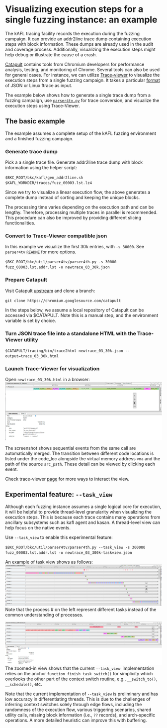 # Visualizing execution steps for a single fuzzing instance: an example

The kAFL tracing facility records the execution during the fuzzing campaign. It can provide an addr2line trace dump containing execution steps with block information. These dumps are already used in the audit and coverage process. Additionally, visualizing the execution steps might help debug or illustrate the cause of a crash.

[Catapult](https://chromium.googlesource.com/catapult/+/HEAD/README.md) contains tools from Chromium developers for performance analysis, testing, and monitoring of Chrome. Several tools can also be used for general cases. For instance, we can utilize [Trace-viewer](https://chromium.googlesource.com/catapult/+/HEAD/tracing/README.md) to visualize the execution steps from a single fuzzing campaign. It takes a particular [format](https://docs.google.com/document/d/1CvAClvFfyA5R-PhYUmn5OOQtYMH4h6I0nSsKchNAySU/preview) of JSON or Linux ftrace as input.

The example below shows how to generate a single trace dump from a fuzzing campaign, use [`parser4tv.py`](../bkc/util/parser4tv/parser4tv.py) for trace conversion, and visualize the execution steps using Trace-Viewer.



## The basic example
The example assumes a complete setup of the kAFL fuzzing environment and a finished fuzzing campaign.


### Generate trace dump

Pick a a single trace file. Generate addr2line trace dump with block information using the helper script:

`$BKC_ROOT/bkc/kafl/gen_addr2line.sh $KAFL_WORKDIR/traces/fuzz_00003.lst.lz4`

Since we try to visualize a linear execution flow, the above generates a complete dump instead of sorting and keeping the unique blocks.

The processing time varies depending on the execution path and can be lengthy. Therefore, processing multiple traces in parallel is recommended. This procedure can also be improved by providing different slicing functionalities.


### Convert to Trace-Viewer compatible json
In this example we visualize the first 30k entries, with `-s 30000`.  See `parser4tv` [`README`](../bkc/util/parser4tv/README.md) for more options.

`$BKC_ROOT/bkc/util/parser4tv/parser4th.py -s 30000 fuzz_00003.lst.addr.lst -o newtrace_03_30k.json`


### Prepare Catapult
Visit Catapult [upstream](https://chromium.googlesource.com/catapult/) and clone a branch:

`git clone https://chromium.googlesource.com/catapult`

In the steps below, we assume a local repository of Catapult can be accessed via $CATAPULT. Note this is a manual step, and the environment variable is set by choice.


### Turn JSON trace file into a standalone HTML with the Trace-Viewer utility

`$CATAPULT/tracing/bin/trace2html newtrace_03_30k.json --output=trace_03_30k.html`


### Launch Trace-Viewer for visualization
Open `newtrace_03_30k.html` in a browser:
![screenshot-flatview](screenshot-parser4tv-flatview.png)

The screenshot shows sequential events from the same call are automatically merged. The transition between different code locations is listed under the code_loc alongside the virtual memory address `vma` and the path of the source `src_path`. These detail can be viewed by clicking each event.

Check trace-viewer [page](https://chromium.googlesource.com/catapult/+/HEAD/tracing/README.md) for more ways to interact the view.



## Experimental feature: `--task_view` 
Although each fuzzing instance assumes a single logical core for execution, it will be helpful to provide thread-level granularity when visualizing the execution steps. This is because each trace contains many operations from ancillary subsystems such as kafl agent and kasan. A thread-level view can help focus on the native events.

Use `--task_view` to enable this experimental feature: 

`$BKC_ROOT/bkc/util/parser4tv/parser4th.py --task_view -s 300000 fuzz_00003.lst.addr.lst -o newtrace_03_300k-taskview.json`

An example of task view shows as follows:
![screenshot-taskview1](screenshot-parser4tv-taskview1.png)
Note that the process # on the left represent different tasks instead of the common understanding of processes.

![screenshot-taskview2](screenshot-parser4tv-taskview2.png)
The zoomed-in view shows that the current `--task_view `implementation relies on the anchor `function finish_task_switch()` for simplicity which overlooks the other part of the context switch routine, e.g., `__switch_to()`, `__schedule()`, etc.

Note that the current implementation of `--task_view` is preliminary and has low accuracy in differentiating threads. 
This is due to the challenges of inferring context switches solely through edge flows, including the randomness of the execution flow, various triggering scenarios, shared utility calls, missing block information (i.e., `??` records), and arch-specific operations. A more detailed heuristic can improve this with buffering.